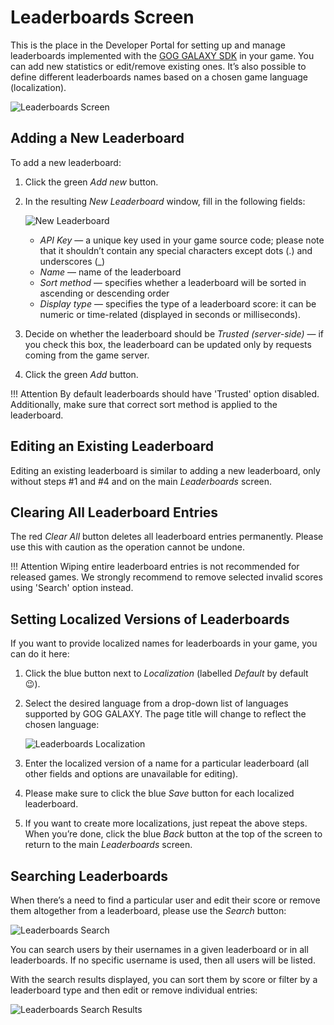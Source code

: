# Leaderboards Screen

This is the place in the Developer Portal for setting up and manage leaderboards implemented with the [GOG GALAXY SDK](sdk-leaderboards.md) in your game. You can add new statistics or edit/remove existing ones. It’s also possible to define different leaderboards names based on a chosen game language (localization).

![Leaderboards Screen](_assets/leaderboards.png)

## Adding a New Leaderboard

To add a new leaderboard:

1. Click the green *Add new* button.

2. In the resulting *New Leaderboard* window, fill in the following fields:
   
    ![New Leaderboard](_assets/new-leaderboard.png)
   
    - *API Key* — a unique key used in your game source code; please note that it shouldn’t contain any special characters except dots (.) and underscores (_)
    - *Name* — name of the leaderboard
    - *Sort method* — specifies whether a leaderboard will be sorted in ascending or descending order
    - *Display type* — specifies the type of a leaderboard score: it can be numeric or time-related (displayed in seconds or milliseconds).
   
3. Decide on whether the leaderboard should be *Trusted (server-side)* — if you check this box, the leaderboard can be updated only by requests coming from the game server.

4. Click the green *Add* button.

!!! Attention
    By default leaderboards should have 'Trusted' option disabled. Additionally, make sure that correct sort method is applied to the leaderboard.

## Editing an Existing Leaderboard

Editing an existing leaderboard is similar to adding a new leaderboard, only without steps #1 and #4 and on the main *Leaderboards* screen.

## Clearing All Leaderboard Entries

The red *Clear All* button deletes all leaderboard entries permanently. Please use this with caution as the operation cannot be undone.

!!! Attention
    Wiping entire leaderboard entries is not recommended for released games. We strongly recommend to remove selected invalid scores using 'Search' option instead.

## Setting Localized Versions of Leaderboards

If you want to provide localized names for leaderboards in your game, you can do it here:

1. Click the blue button next to *Localization* (labelled *Default* by default 😉).

2. Select the desired language from a drop-down list of languages supported by GOG GALAXY. The page title will change to reflect the chosen language:

    ![Leaderboards Localization](_assets/leaderboards-localization.png)

3. Enter the localized version of a name for a particular leaderboard (all other fields and options are unavailable for editing).

4. Please make sure to click the blue *Save* button for each localized leaderboard.

5. If you want to create more localizations, just repeat the above steps. When you’re done, click the blue *Back* button at the top of the screen to return to the main *Leaderboards* screen.

## Searching Leaderboards

When there’s a need to find a particular user and edit their score or remove them altogether from a leaderboard, please use the *Search* button:

![Leaderboards Search](_assets/leaderboards-search.png)

You can search users by their usernames in a given leaderboard or in all leaderboards. If no specific username is used, then all users will be listed.

With the search results displayed, you can sort them by score or filter by a leaderboard type and then edit or remove individual entries:

![Leaderboards Search Results](_assets/leaderboards-search-results.png)



